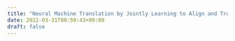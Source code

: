 ```yaml
---
title: "Neural Machine Translation by Jointly Learning to Align and Translate"
date: 2022-03-31T00:59:43+09:00
draft: false
---
```


